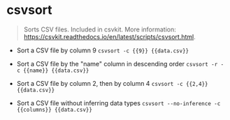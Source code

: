 # csvsort
> Sorts CSV files.
> Included in csvkit.
> More information: <https://csvkit.readthedocs.io/en/latest/scripts/csvsort.html>.

- Sort a CSV file by column 9
`csvsort -c {{9}} {{data.csv}}`

- Sort a CSV file by the "name" column in descending order
`csvsort -r -c {{name}} {{data.csv}}`

- Sort a CSV file by column 2, then by column 4
`csvsort -c {{2,4}} {{data.csv}}`

- Sort a CSV file without inferring data types
`csvsort --no-inference -c {{columns}} {{data.csv}}`
